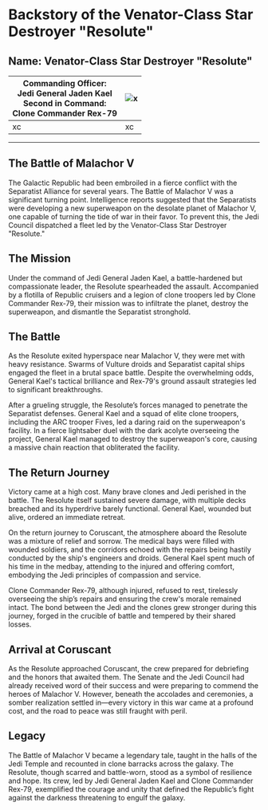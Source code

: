 # Backstory of the Venator-Class Star Destroyer "Resolute"


## Name: Venator-Class Star Destroyer "Resolute"

| **Commanding Officer:** <br>Jedi General Jaden Kael  <br>**Second in Command:** <br>Clone Commander Rex-79 | ![x](https://galacticarmory.net/cdn/shop/files/Comp194_590x.gif?v=1698781844) |
| ---------------------------------------------------------------------------------------------------------- | ----------------------------------------------------------------------------- |
| xc                                                                                                         | xc                                                                            |

---

## The Battle of Malachor V

The Galactic Republic had been embroiled in a fierce conflict with the Separatist Alliance for several years. The Battle of Malachor V was a significant turning point. Intelligence reports suggested that the Separatists were developing a new superweapon on the desolate planet of Malachor V, one capable of turning the tide of war in their favor. To prevent this, the Jedi Council dispatched a fleet led by the Venator-Class Star Destroyer "Resolute."

## The Mission

Under the command of Jedi General Jaden Kael, a battle-hardened but compassionate leader, the Resolute spearheaded the assault. Accompanied by a flotilla of Republic cruisers and a legion of clone troopers led by Clone Commander Rex-79, their mission was to infiltrate the planet, destroy the superweapon, and dismantle the Separatist stronghold.

## The Battle

As the Resolute exited hyperspace near Malachor V, they were met with heavy resistance. Swarms of Vulture droids and Separatist capital ships engaged the fleet in a brutal space battle. Despite the overwhelming odds, General Kael's tactical brilliance and Rex-79's ground assault strategies led to significant breakthroughs.

After a grueling struggle, the Resolute’s forces managed to penetrate the Separatist defenses. General Kael and a squad of elite clone troopers, including the ARC trooper Fives, led a daring raid on the superweapon's facility. In a fierce lightsaber duel with the dark acolyte overseeing the project, General Kael managed to destroy the superweapon's core, causing a massive chain reaction that obliterated the facility.

## The Return Journey

Victory came at a high cost. Many brave clones and Jedi perished in the battle. The Resolute itself sustained severe damage, with multiple decks breached and its hyperdrive barely functional. General Kael, wounded but alive, ordered an immediate retreat.

On the return journey to Coruscant, the atmosphere aboard the Resolute was a mixture of relief and sorrow. The medical bays were filled with wounded soldiers, and the corridors echoed with the repairs being hastily conducted by the ship's engineers and droids. General Kael spent much of his time in the medbay, attending to the injured and offering comfort, embodying the Jedi principles of compassion and service.

Clone Commander Rex-79, although injured, refused to rest, tirelessly overseeing the ship’s repairs and ensuring the crew's morale remained intact. The bond between the Jedi and the clones grew stronger during this journey, forged in the crucible of battle and tempered by their shared losses.

## Arrival at Coruscant

As the Resolute approached Coruscant, the crew prepared for debriefing and the honors that awaited them. The Senate and the Jedi Council had already received word of their success and were preparing to commend the heroes of Malachor V. However, beneath the accolades and ceremonies, a somber realization settled in—every victory in this war came at a profound cost, and the road to peace was still fraught with peril.

## Legacy

The Battle of Malachor V became a legendary tale, taught in the halls of the Jedi Temple and recounted in clone barracks across the galaxy. The Resolute, though scarred and battle-worn, stood as a symbol of resilience and hope. Its crew, led by Jedi General Jaden Kael and Clone Commander Rex-79, exemplified the courage and unity that defined the Republic’s fight against the darkness threatening to engulf the galaxy.
